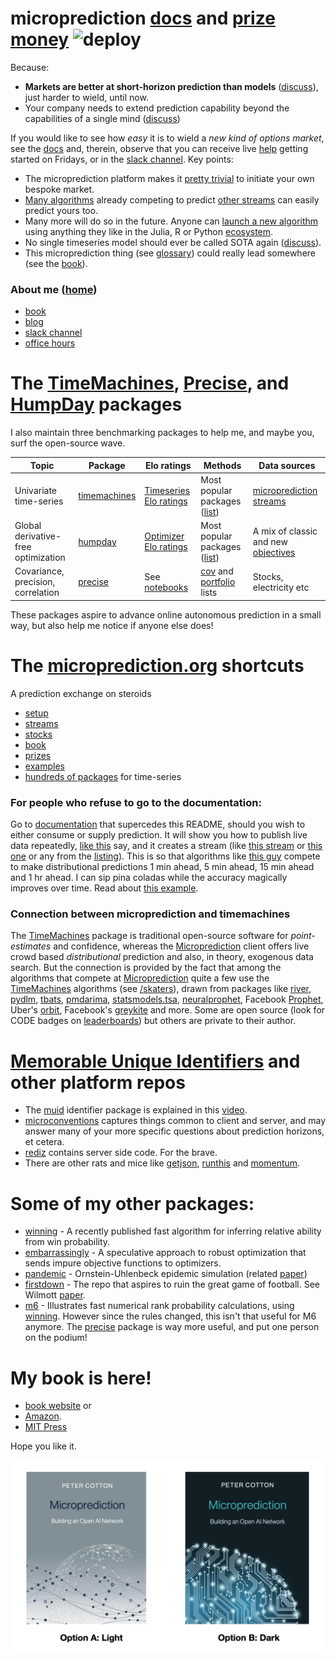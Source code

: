 
# microprediction [docs](https://microprediction.github.io/microprediction/) and [prize money](https://www.microprediction.org/leaderboard.html) ![deploy](https://github.com/microprediction/microprediction/workflows/deploy/badge.svg) 
Because:

 - **Markets are better at short-horizon prediction than models** ([discuss](https://www.linkedin.com/posts/petercotton_tldr-activity-6983896509490610176-JTJB?utm_source=share&utm_medium=member_desktop)), just harder to wield, until now. 
 - Your company needs to extend prediction capability beyond the capabilities of a single mind ([discuss](https://www.linkedin.com/posts/petercotton_machinelearning-reinforcementlearning-datascience-activity-6992560556863803392-FOM6?utm_source=share&utm_medium=member_desktop)) 

If you would like to see how *easy* it is to wield a *new kind of options market*, see the [docs](https://microprediction.github.io/microprediction/) and, therein, observe that you can receive live [help](https://microprediction.github.io/microprediction/meet.html) getting started on Fridays, or in the [slack channel](https://microprediction.github.io/microprediction/slack.html). Key points:

 - The microprediction platform makes it [pretty trivial](https://microprediction.github.io/microprediction/publish.html) to initiate your own bespoke market.
 - [Many algorithms](https://www.microprediction.org/leaderboard.html) already competing to predict [other streams](https://www.microprediction.org/browse_streams.html) can easily predict yours too. 
 - Many more will do so in the future. Anyone can [launch a new algorithm](https://microprediction.github.io/microprediction/predict.html) using anything they like in the Julia, R or Python [ecosystem](https://www.microprediction.com/blog/popular-timeseries-packages). 
- No single timeseries model should ever be called SOTA again ([discuss](https://www.linkedin.com/posts/petercotton_timeseries-forecasting-timeseriesanalysis-activity-6987561356862353408-iy2Z?utm_source=share&utm_medium=member_desktop)).  
- This microprediction thing (see [glossary](https://microprediction.github.io/microprediction/glossary)) could really lead somewhere (see the [book](https://mitpress.mit.edu/books/microprediction)).


### About me ([home](https://github.com/microprediction/home))
  - [book](https://mitpress.mit.edu/books/microprediction)
  - [blog](https://microprediction.medium.com)
  - [slack channel](https://microprediction.github.io/microprediction/slack.html) 
  - [office hours](https://microprediction.github.io/microprediction/meet.html)

# The [TimeMachines](https://github.com/microprediction/timemachines), [Precise](https://github.com/microprediction/precise), and [HumpDay](https://github.com/microprediction/humpday) packages 

I also maintain three benchmarking packages to help me, and maybe you, surf the open-source wave. 

| Topic                  | Package           | Elo ratings | Methods                                                                                                                                                                                  | Data sources | 
|------------------------|-------------------|-------------|------------------------------------------------------------------------------------------------------------------------------------------------------------------------------------------|--------------| 
| Univariate time-series | [timemachines](https://github.com/microprediction/timemachines)  | [Timeseries Elo ratings](https://microprediction.github.io/timeseries-elo-ratings/html_leaderboards/univariate-k_003.html) | Most popular packages ([list](https://github.com/microprediction/timemachines/tree/main/timemachines/skaters))                                                                           | [microprediction streams](https://www.microprediction.org/browse_streams.html)                                      |
| Global derivative-free optimization | [humpday](https://github.com/microprediction/humpday) |  [Optimizer Elo ratings](https://microprediction.github.io/optimizer-elo-ratings/html_leaderboards/overall.html) | Most popular packages ([list](https://github.com/microprediction/humpday/tree/main/humpday/optimizers))                                                                                  | A mix of classic and new [objectives](https://github.com/microprediction/humpday/tree/main/humpday/objectives)      |
| Covariance, precision, correlation | [precise](https://github.com/microprediction/precise) | See [notebooks](https://github.com/microprediction/precise/tree/main/examples_colab_notebooks) | [cov](https://github.com/microprediction/precise/blob/main/LISTING_OF_COV_SKATERS.md) and [portfolio](https://github.com/microprediction/precise/blob/main/LISTING_OF_MANAGERS.md) lists |Stocks, electricity etc                                                                                              | 

These packages aspire to advance online autonomous prediction in a small way, but also help me notice if anyone else does!  

# The [microprediction.org](https://www.microprediction.org/) shortcuts
A prediction exchange on steroids 

 - [setup](https://microprediction.github.io/microprediction/setup)
 - [streams](https://www.microprediction.org/browse_streams.html)
 - [stocks](https://microprediction.github.io/microprediction/yarx)
 - [book](https://microprediction.github.io/building_an_open_ai_network/) 
 - [prizes](https://www.microprediction.com/competitions/daily) 
 - [examples](https://github.com/microprediction/microprediction)
 - [hundreds of packages](https://www.microprediction.com/blog/popular-timeseries-packages) for time-series

### For people who refuse to go to the documentation:

Go to [documentation](https://microprediction.github.io/microprediction/) that supercedes this README, should you wish to either consume or supply prediction. It will show you how to publish live data repeatedly, [like this](https://github.com/microprediction/microprediction/blob/master/stream_examples_traffic/traffic_speed.py) say, and it
 creates a stream (like [this stream](https://www.microprediction.org/stream_dashboard.html?stream=c2_rebalanced_30_mean) or [this one](https://www.microprediction.org/stream_dashboard.html?stream=electricity-load-nyiso-overall) or any from the [listing](https://www.microprediction.org/browse_streams.html)). This is so that algorithms like [this guy](https://github.com/microprediction/microprediction/blob/master/crawler_examples/soshed_boa.py) compete to make distributional predictions 1 min ahead, 5 min ahead, 15 min ahead and 1 hr ahead. I can sip pina coladas while the accuracy magically improves over time. Read about [this example](https://medium.com/geekculture/an-empirical-article-that-wasnt-immediately-stale-720abfb4678f). 

### Connection between microprediction and timemachines

The [TimeMachines](https://github.com/microprediction/timemachines) package is traditional open-source software for *point-estimates* and confidence, whereas the [Microprediction](https://github.com/microprediction/microprediction) client offers live crowd based *distributional* prediction and also, in theory, exogenous data search. But the connection is provided by the fact that among the algorithms that compete at [Microprediction](https://github.com/microprediction/microprediction) quite a few use the [TimeMachines](https://github.com/microprediction/timemachines) algorithms (see [/skaters](https://github.com/microprediction/timemachines/tree/main/timemachines/skaters)), drawn from packages like [river](https://github.com/online-ml/river), [pydlm](https://github.com/wwrechard/pydlm), [tbats](https://github.com/intive-DataScience/tbats), [pmdarima](http://alkaline-ml.com/pmdarima/), [statsmodels.tsa](https://www.statsmodels.org/stable/tsa.html), [neuralprophet](https://neuralprophet.com/), Facebook [Prophet](https://facebook.github.io/prophet/), 
   Uber's [orbit](https://eng.uber.com/orbit/), Facebook's [greykite](https://engineering.linkedin.com/blog/2021/greykite--a-flexible--intuitive--and-fast-forecasting-library) and more. Some are open source (look for CODE badges on [leaderboards](https://www.microprediction.org/leaderboard.html)) but others are private to their author.  

# [Memorable Unique Identifiers](https://github.com/microprediction/muid) and other platform repos

- The [muid](https://github.com/microprediction/muid) identifier package is explained in this [video](https://vimeo.com/397352413). 
- [microconventions](https://github.com/microprediction/microconventions) captures things common to client and server, and may answer many of your more specific questions about prediction horizons, et cetera.  
- [rediz](https://github.com/microprediction/rediz) contains server side code. For the brave. 
- There are other rats and mice like [getjson](https://github.com/microprediction/getjson), [runthis](https://github.com/microprediction/runthis) and [momentum](https://github.com/microprediction/momentum).  

# Some of my other packages: 

- [winning](https://github.com/microprediction/winning) - A recently published fast algorithm for inferring relative ability from win probability. 
- [embarrassingly](https://github.com/microprediction/embarrassingly) - A speculative approach to robust optimization that sends impure objective functions to optimizers.
- [pandemic](https://github.com/microprediction/pandemic) - Ornstein-Uhlenbeck epidemic simulation (related [paper](https://arxiv.org/abs/2005.10311))
- [firstdown](https://github.com/microprediction/firstdown) - The repo that aspires to ruin the great game of football. See Wilmott [paper](https://github.com/microprediction/firstdown/blob/main/wilmott_paper/44-49_Cotton_PDF5_Jan22%20(2).pdf).  
- [m6](https://github.com/microprediction/m6) - Illustrates fast numerical rank probability calculations, using [winning](https://github.com/microprediction/winning). However since the rules changed, this isn't that useful for M6 anymore. The [precise](https://github.com/microprediction/precise) package is way more useful, and put one person on the podium! 

 # My book is here!  
 
  - [book website](https://microprediction.github.io/building_an_open_ai_network/) or 
  - [Amazon](https://www.amazon.com/Microprediction-Building-Open-AI-Network/dp/0262047322).  
  - [MIT Press](https://mitpress.mit.edu/9780262047326/microprediction/)

Hope you like it. 
 
 ![](https://github.com/microprediction/home/blob/main/books/cover_choices.png)


